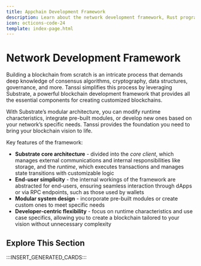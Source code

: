 ```yaml
---
title: Appchain Development Framework
description: Learn about the network development framework, Rust programming language, Substrate and its features, including XCM and ready-to-use pallets for your runtime.
icon: octicons-code-24
template: index-page.html
---
```


# Network Development Framework

Building a blockchain from scratch is an intricate process that demands deep knowledge of consensus algorithms, cryptography, data structures, governance, and more. Tanssi simplifies this process by leveraging Substrate, a powerful blockchain development framework that provides all the essential components for creating customized blockchains.

With Substrate’s modular architecture, you can modify runtime characteristics, integrate pre-built modules, or develop new ones based on your network’s specific needs. Tanssi provides the foundation you need to bring your blockchain vision to life.

Key features of the framework:

- **Substrate core architecture** - divided into the _core client_, which manages external communications and internal responsibilities like storage, and the _runtime_, which executes transactions and manages state transitions with customizable logic
- **End-user simplicity** - the internal workings of the framework are abstracted for end-users, ensuring seamless interaction through dApps or via RPC endpoints, such as those used by wallets
- **Modular system design** - incorporate pre-built modules or create custom ones to meet specific needs
- **Developer-centric flexibility** - focus on runtime characteristics and use case specifics, allowing you to create a blockchain tailored to your vision without unnecessary complexity

## Explore This Section

:::INSERT_GENERATED_CARDS:::